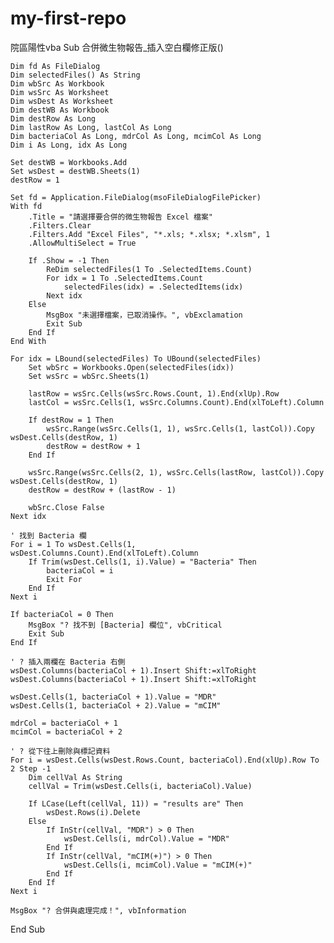 # my-first-repo
院區陽性vba
Sub 合併微生物報告_插入空白欄修正版()

    Dim fd As FileDialog
    Dim selectedFiles() As String
    Dim wbSrc As Workbook
    Dim wsSrc As Worksheet
    Dim wsDest As Worksheet
    Dim destWB As Workbook
    Dim destRow As Long
    Dim lastRow As Long, lastCol As Long
    Dim bacteriaCol As Long, mdrCol As Long, mcimCol As Long
    Dim i As Long, idx As Long

    Set destWB = Workbooks.Add
    Set wsDest = destWB.Sheets(1)
    destRow = 1

    Set fd = Application.FileDialog(msoFileDialogFilePicker)
    With fd
        .Title = "請選擇要合併的微生物報告 Excel 檔案"
        .Filters.Clear
        .Filters.Add "Excel Files", "*.xls; *.xlsx; *.xlsm", 1
        .AllowMultiSelect = True

        If .Show = -1 Then
            ReDim selectedFiles(1 To .SelectedItems.Count)
            For idx = 1 To .SelectedItems.Count
                selectedFiles(idx) = .SelectedItems(idx)
            Next idx
        Else
            MsgBox "未選擇檔案，已取消操作。", vbExclamation
            Exit Sub
        End If
    End With

    For idx = LBound(selectedFiles) To UBound(selectedFiles)
        Set wbSrc = Workbooks.Open(selectedFiles(idx))
        Set wsSrc = wbSrc.Sheets(1)

        lastRow = wsSrc.Cells(wsSrc.Rows.Count, 1).End(xlUp).Row
        lastCol = wsSrc.Cells(1, wsSrc.Columns.Count).End(xlToLeft).Column

        If destRow = 1 Then
            wsSrc.Range(wsSrc.Cells(1, 1), wsSrc.Cells(1, lastCol)).Copy wsDest.Cells(destRow, 1)
            destRow = destRow + 1
        End If

        wsSrc.Range(wsSrc.Cells(2, 1), wsSrc.Cells(lastRow, lastCol)).Copy wsDest.Cells(destRow, 1)
        destRow = destRow + (lastRow - 1)

        wbSrc.Close False
    Next idx

    ' 找到 Bacteria 欄
    For i = 1 To wsDest.Cells(1, wsDest.Columns.Count).End(xlToLeft).Column
        If Trim(wsDest.Cells(1, i).Value) = "Bacteria" Then
            bacteriaCol = i
            Exit For
        End If
    Next i

    If bacteriaCol = 0 Then
        MsgBox "? 找不到 [Bacteria] 欄位", vbCritical
        Exit Sub
    End If

    ' ? 插入兩欄在 Bacteria 右側
    wsDest.Columns(bacteriaCol + 1).Insert Shift:=xlToRight
    wsDest.Columns(bacteriaCol + 1).Insert Shift:=xlToRight

    wsDest.Cells(1, bacteriaCol + 1).Value = "MDR"
    wsDest.Cells(1, bacteriaCol + 2).Value = "mCIM"

    mdrCol = bacteriaCol + 1
    mcimCol = bacteriaCol + 2

    ' ? 從下往上刪除與標記資料
    For i = wsDest.Cells(wsDest.Rows.Count, bacteriaCol).End(xlUp).Row To 2 Step -1
        Dim cellVal As String
        cellVal = Trim(wsDest.Cells(i, bacteriaCol).Value)

        If LCase(Left(cellVal, 11)) = "results are" Then
            wsDest.Rows(i).Delete
        Else
            If InStr(cellVal, "MDR") > 0 Then
                wsDest.Cells(i, mdrCol).Value = "MDR"
            End If
            If InStr(cellVal, "mCIM(+)") > 0 Then
                wsDest.Cells(i, mcimCol).Value = "mCIM(+)"
            End If
        End If
    Next i

    MsgBox "? 合併與處理完成！", vbInformation
End Sub

